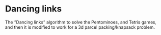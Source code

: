 # Dancing links
The ”Dancing links” algorithm to solve the Pentominoes, and Tetris games, and then it is modified to work for a 3d parcel packing/knapsack problem.
